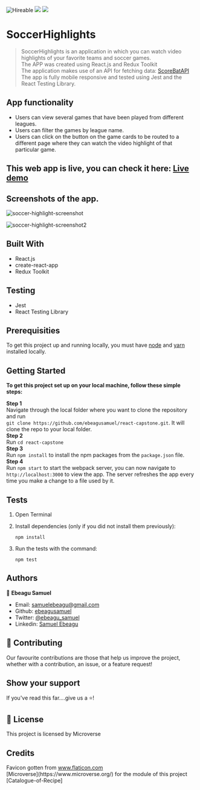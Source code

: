 ![Hireable](https://img.shields.io/badge/Hireable-yes-success) ![](https://img.shields.io/badge/Mobile--responsive-yes-green) ![](https://img.shields.io/badge/-Microverse%20projects-blueviolet)

# SoccerHighlights 

> SoccerHighlights  is an application in which you can watch video highlights of your favorite teams and soccer games.
> <br>
> The APP was created  using React.js and Redux Toolkit
> <br>
> The application makes use of an API for fetching data: [ScoreBatAPI](https://www.scorebat.com/)
> <br>
> The app is fully mobile responsive and tested using Jest and the React Testing Library.
> <br>

## App functionality

- Users can view several games that have been played from different leagues.
- Users can filter the games by league name.
- Users can click on the button on the game cards to be routed to a different page where they can watch the video highlight of that particular game.


## This web app is live, you can check it here: [Live demo](http://soccer-highlights199.herokuapp.com/)

## Screenshots of the app.

![soccer-highlight-screenshot](https://user-images.githubusercontent.com/57847212/98553195-a5b24400-229f-11eb-9cb6-c224485a1c0e.png)

![soccer-highlight-screenshot2](https://user-images.githubusercontent.com/57847212/98553241-b6fb5080-229f-11eb-8cb0-403f82260c22.png)



## Built With

- React.js
- create-react-app
- Redux Toolkit

## Testing
- Jest
- React Testing Library

## Prerequisities

To get this project up and running locally, you must have [node](https://nodejs.org/en/) and [yarn](https://yarnpkg.com/) installed locally.

## Getting Started

**To get this project set up on your local machine, follow these simple steps:**

**Step 1**<br>
Navigate through the local folder where you want to clone the repository and run<br>
`git clone https://github.com/ebeagusamuel/react-capstone.git`. It will clone the repo to your local folder.<br>
**Step 2**<br>
Run `cd react-capstone`<br>
**Step 3**<br>
Run `npm install` to install the npm packages from the `package.json` file.<br>
**Step 4**<br>
Run `npm start` to start the webpack server, you can now navigate to `http://localhost:3000` to view the app. The server refreshes the app every time you make a change to a file used by it.<br>

## Tests

1. Open Terminal

2. Install dependencies (only if you did not install them previously):

   `npm install`

3. Run the tests with the command:

   `npm test`

## Authors

👤 **Ebeagu Samuel**

- Email: [samuelebeagu@gmail.com](samuelebeagu@gmail.com)
- Github: [ebeagusamuel](https://github.com/ebeagusamuel)
- Twitter: [@ebeagu_samuel](https://twitter.com/ebeagu_samuel)
- Linkedin: [Samuel Ebeagu](https://www.linkedin.com/in/ebeagusamuel/)

## 🤝 Contributing

Our favourite contributions are those that help us improve the project, whether with a contribution, an issue, or a feature request!

## Show your support

If you've read this far....give us a ⭐️!

## 📝 License

This project is licensed by Microverse

## Credits
<div>Favicon gotten from <a href="https://www.flaticon.com/" title="Flaticon">www.flaticon.com</a></div>
[Microverse](https://www.microverse.org/) for the module of this project [Catalogue-of-Recipe]